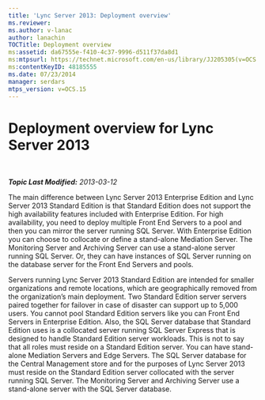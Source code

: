 ```yaml
---
title: 'Lync Server 2013: Deployment overview'
ms.reviewer: 
ms.author: v-lanac
author: lanachin
TOCTitle: Deployment overview
ms:assetid: da67555e-f410-4c37-9996-d511f37da8d1
ms:mtpsurl: https://technet.microsoft.com/en-us/library/JJ205305(v=OCS.15)
ms:contentKeyID: 48185555
ms.date: 07/23/2014
manager: serdars
mtps_version: v=OCS.15
---
```


<div data-xmlns="http://www.w3.org/1999/xhtml">

<div class="topic" data-xmlns="http://www.w3.org/1999/xhtml" data-msxsl="urn:schemas-microsoft-com:xslt" data-cs="http://msdn.microsoft.com/en-us/">

<div data-asp="http://msdn2.microsoft.com/asp">

# Deployment overview for Lync Server 2013

</div>

<div id="mainSection">

<div id="mainBody">

<span> </span>

_**Topic Last Modified:** 2013-03-12_

The main difference between Lync Server 2013 Enterprise Edition and Lync Server 2013 Standard Edition is that Standard Edition does not support the high availability features included with Enterprise Edition. For high availability, you need to deploy multiple Front End Servers to a pool and then you can mirror the server running SQL Server. With Enterprise Edition you can choose to collocate or define a stand-alone Mediation Server. The Monitoring Server and Archiving Server can use a stand-alone server running SQL Server. Or, they can have instances of SQL Server running on the database server for the Front End Servers and pools.

Servers running Lync Server 2013 Standard Edition are intended for smaller organizations and remote locations, which are geographically removed from the organization’s main deployment. Two Standard Edition server servers paired together for failover in case of disaster can support up to 5,000 users. You cannot pool Standard Edition servers like you can Front End Servers in Enterprise Edition. Also, the SQL Server database that Standard Edition uses is a collocated server running SQL Server Express that is designed to handle Standard Edition server workloads. This is not to say that all roles must reside on a Standard Edition server. You can have stand-alone Mediation Servers and Edge Servers. The SQL Server database for the Central Management store and for the purposes of Lync Server 2013 must reside on the Standard Edition server collocated with the server running SQL Server. The Monitoring Server and Archiving Server use a stand-alone server with the SQL Server database.

</div>

<span> </span>

</div>

</div>

</div>

